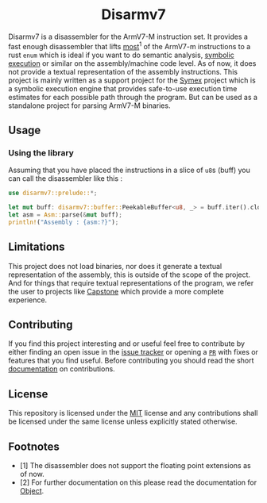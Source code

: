 <h1 align="center">
  Disarmv7
</h1>

Disarmv7 is a disassembler for the ArmV7-M instruction set. It provides a fast enough disassembler that lifts [most](#footnotes)$^1$ of the ArmV7-m instructions to a rust `enum` which is ideal if you want to do semantic analysis, [symbolic execution](https://github.com/ivario123/symex) or similar on
the assembly/machine code level. As of now, it does not provide a textual representation of the assembly instructions.
This project is mainly written as a support project for the [Symex](https://github.com/ivario123/symex) project which is a symbolic execution engine that provides safe-to-use execution time estimates for each possible path through the program. But can be used as a standalone project for parsing ArmV7-M binaries.

## Usage

### Using the library

Assuming that you have placed the instructions in a slice of `u8`s (buff) you can call the disassembler like this :

```rust
use disarmv7::prelude::*;

let mut buff: disarmv7::buffer::PeekableBuffer<u8, _> = buff.iter().cloned().into();
let asm = Asm::parse(&mut buff);
println!("Assembly : {asm:?}");
```

## Limitations

This project does not load binaries, nor does it generate a textual representation of the assembly, this is outside of the scope of the project.
And for things that require textual representations of the program, we refer the user to projects like [Capstone](https://github.com/capstone-engine/capstone) which provide a more complete experience.

## Contributing

If you find this project interesting and or useful feel free to contribute by either finding an open issue in the [issue tracker](https://github.com/ivario123/dissarmv7/issues) or opening a [`PR`](https://github.com/ivario123/dissarmv7/pulls) with fixes or features that you find useful.
Before contributing you should read the short [documentation](./CONTRIBUTING.md) on contributions.

## License

This repository is licensed under the [MIT](./LICENSE) license and any contributions shall be licensed under the same license unless explicitly stated otherwise.

## Footnotes

- [1] The disassembler does not support the floating point extensions as of now.
- [2] For further documentation on this please read the documentation for [Object](https://docs.rs/object/latest/object/).
